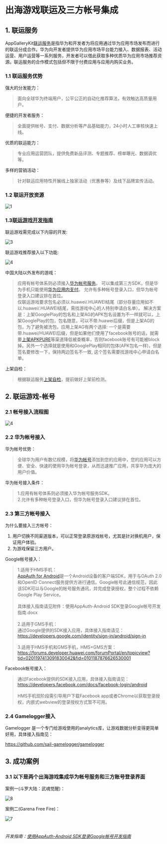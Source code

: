 # 出海游戏联运及三方帐号集成



## 1. 联运服务


AppGalleryKit[联运服务](https://developer.huawei.com/consumer/cn/doc/development/AppGallery-connect-Guides/appgallerykit-introduction-0000001055521414)是指华为和开发者为将应用通过华为应用市场发布而进行的联运分成合作。华为向开发者提供华为应用市场平台能力接入、数据报表、活动运营、用户运营等一系列服务，开发者可以借此获取多种优质华为应用市场推荐资源。联运服务的合作模式包括但不限于付费应用与应用内购买业务。



### 1.1 联运服务优势


强大的分发能力：

  > 面向全球华为终端用户，公平公正的自动化推荐算法，有效触达高质量用户。


便捷的开发者服务：

  > 全面提供帐号、支付、数据分析等产品基础能力，24小时人工审核快速上线。


优质的联运能力：

  > 专业应用运营团队，提供免费新品评测、专题推荐、榜单曝光、数据调优等。


多样的营销活动：

  > 针对联运应用特性开展线上独家活动（优惠券等）及线下品牌宣传活动。


### 1.2 联运开放资源

![1](https://user-images.githubusercontent.com/102587314/160586603-c832e598-0429-40c2-9c26-ab9306d269bf.png)


### 1.3[联运游戏开发指南](https://developer.huawei.com/consumer/cn/doc/development/AppGallery-connect-Guides/appgallerykit-devguide-game-0000001055156905)

联运游戏需完成以下内容的开发:

![3](https://user-images.githubusercontent.com/102587314/162682342-804e7af4-0140-4897-a551-69b96458c77f.jpg)

联运游戏推荐接入以下功能:

![4](https://user-images.githubusercontent.com/102587314/162682390-4eed9347-bce2-4a40-b950-9c730702eb91.jpg)

中国大陆以外发布的游戏：
> 应用有帐号体系则必须接入[华为帐号服务](https://developer.huawei.com/consumer/cn/hms/huawei-accountkit)。
可以集成第三方SDK，但是华为手机只能使用[华为应用内支付](https://developer.huawei.com/consumer/cn/hms/huawei-iap/)。
允许有多种帐号登录入口，但华为帐号登录入口建议排在首位。<br/>
仅联运游戏要求包名必须以.huawei/.HUAWEI结尾（部分存量应用如不以.huawei/.HUAWEI结尾，需找游戏中心的人特别申请白名单）。
解决方案是：上架GooglePlay的包名和上架AG的APK包名设置为不一样就可以，上架GooglePlay的包，包名随意，可以不带.huawei后缀，但是上架AG的包，为了避免被洗包，应用上架AG有两个选择: 一个是需要带.huawei/HUAWEI后缀，但是如果他们使用了facebook账号的话，就需要[上架APKPURE](https://apkpure.com/developer.html)等渠道降低被查概率，否则facebook账号有可能被block掉。另外一个选择就是使用和GooglePlay相同的包体(APK包名一样)，但是签名要修改一下，保持两边签名不一致, 这个签名需要找游戏中心申请白名单。

 
 
上架自检：
> 根据联运服务[上架自检](https://developer.huawei.com/consumer/cn/doc/development/AppGallery-connect-Guides/appgallerykit-checklist-0000001054921479)，提前做好上架前检测。

## 2. 联运游戏-帐号

### 2.1 帐号接入流程图

![4](https://user-images.githubusercontent.com/102587314/162685989-dde56d41-651c-40fd-bb08-35dcc7dac094.png)
               
### 2.2 华为帐号接入

华为帐号优势：

> 全球华为用户有数亿规模，将[华为帐号](https://developer.huawei.com/consumer/cn/hms/huawei-accountkit)添加到您的应用中，您的应用可以方便、安全、快速的使用华为帐号登录，从而迅速推广应用，共享华为庞大的用户价值。

华为帐号接入条件：
    
> 1.应用有帐号体系则必须接入华为帐号服务SDK。<br/>2.允许有多种帐号登录入口，但华为帐号登录入口建议排在首位。


### 2.3 第三方帐号接入

为什么要接入三方帐号：

1. 用户切换不同渠道版本，可以正常登录原游戏帐号，尤其是针对换机用户，保证用户体验。
2. 为游戏保留三方用户。

Google帐号接入：

> 1.适用于HMS手机：<br/>[AppAuth for Android](https://openid.github.io/AppAuth-Android/)是一个Android设备的客户端SDK，用于与OAuth 2.0和OpenID Connect服务提供方进行通信。Google帐号此通信规范，因此该SDK可以与Google的帐号服务通讯，并完成登录授权，整个过程不依赖Google Play Service。<br/><br/>具体接入指南请见附件：使用AppAuth-Android SDK登录Google帐号开发指南.docx<br/><br/>2.适用于GMS手机：<br/>通过Google提供的SDK接入应用，具体接入指南请见：<br/>https://developers.google.com/identity/sign-in/android/sign-in <br/><br/>3.适用于HMS手机和GMS手机，HMS+GMS方案：<br/>https://forums.developer.huawei.com/forumPortal/en/topicview?tid=0201197413091830042&fid=0101187876626530001

Facebook帐号接入：

> 通过Facebook提供的SDK接入应用，具体接入指南请见：<br/>https://developers.facebook.com/docs/facebook-login/android <br/><br/>HMS手机现阶段需引导用户下载Facebook app或者Chrome以获取登录授权，内嵌式webview的登录授权方式暂不可用。

### 2.4 Gamelogger接入

Gamelogger 是一个专门给游戏使用的analytics库，让游戏数据分析变得更简单好用，具体接入指南见：

https://github.com/sail-gamelogger/gamelogger

## 3. 成功案例

### 3.1 以下是两个出海游戏集成华为帐号服务和三方账号登录界面</br>

案例一(斗罗大陆：武魂觉醒)：

![8](https://user-images.githubusercontent.com/102587314/162689231-ac4c6050-50b3-4971-9462-556ad3345acf.jpg)  
             
             
案例二(Garena Free Fire)：

![7](https://user-images.githubusercontent.com/102587314/162688317-a0eb000e-af9c-428e-9d55-7d32735da396.png)
              </br></br>
###### 开发指南：[使用AppAuth-Android SDK登录Google帐号开发指南](https://github.com/gamelogger8/-/blob/main/AppAuth-Android%20SDK%E5%BC%80%E5%8F%91%E6%8C%87%E5%8D%97.md)


